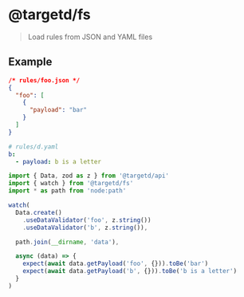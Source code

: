 # @targetd/fs

> Load rules from JSON and YAML files

## Example

```json
/* rules/foo.json */
{
  "foo": [
    {
      "payload": "bar"
    }
  ]
}
```

```yaml
# rules/d.yaml
b:
  - payload: b is a letter
```

```typescript
import { Data, zod as z } from '@targetd/api'
import { watch } from '@targetd/fs'
import * as path from 'node:path'

watch(
  Data.create()
    .useDataValidator('foo', z.string())
    .useDataValidator('b', z.string()),

  path.join(__dirname, 'data'),

  async (data) => {
    expect(await data.getPayload('foo', {})).toBe('bar')
    expect(await data.getPayload('b', {})).toBe('b is a letter')
  }
)
```
